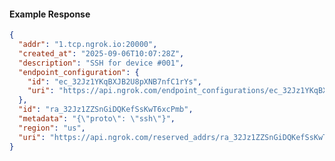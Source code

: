 <!-- Code generated for API Clients. DO NOT EDIT. -->

#### Example Response

```json
{
  "addr": "1.tcp.ngrok.io:20000",
  "created_at": "2025-09-06T10:07:28Z",
  "description": "SSH for device #001",
  "endpoint_configuration": {
    "id": "ec_32Jz1YKqBXJB2U8pXNB7nfC1rYs",
    "uri": "https://api.ngrok.com/endpoint_configurations/ec_32Jz1YKqBXJB2U8pXNB7nfC1rYs"
  },
  "id": "ra_32Jz1ZZSnGiDQKefSsKwT6xcPmb",
  "metadata": "{\"proto\": \"ssh\"}",
  "region": "us",
  "uri": "https://api.ngrok.com/reserved_addrs/ra_32Jz1ZZSnGiDQKefSsKwT6xcPmb"
}
```
